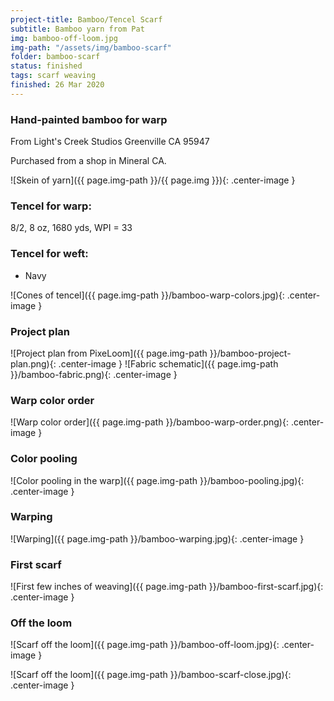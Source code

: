 ```yaml
---
project-title: Bamboo/Tencel Scarf
subtitle: Bamboo yarn from Pat
img: bamboo-off-loom.jpg
img-path: "/assets/img/bamboo-scarf"
folder: bamboo-scarf
status: finished
tags: scarf weaving
finished: 26 Mar 2020
---
```

### Hand-painted bamboo for warp
From Light's Creek Studios
Greenville CA 95947

Purchased from a shop in Mineral CA.

![Skein of yarn]({{ page.img-path }}/{{ page.img }}){: .center-image }

### Tencel for warp:
8/2, 8 oz, 1680 yds, WPI = 33

### Tencel for weft:
* Navy

![Cones of tencel]({{ page.img-path }}/bamboo-warp-colors.jpg){: .center-image }

### Project plan

![Project plan from PixeLoom]({{ page.img-path }}/bamboo-project-plan.png){: .center-image }
![Fabric schematic]({{ page.img-path }}/bamboo-fabric.png){: .center-image }

### Warp color order

![Warp color order]({{ page.img-path }}/bamboo-warp-order.png){: .center-image }

### Color pooling

![Color pooling in the warp]({{ page.img-path }}/bamboo-pooling.jpg){: .center-image }

### Warping

![Warping]({{ page.img-path }}/bamboo-warping.jpg){: .center-image }

### First scarf

![First few inches of weaving]({{ page.img-path }}/bamboo-first-scarf.jpg){: .center-image }

### Off the loom

![Scarf off the loom]({{ page.img-path }}/bamboo-off-loom.jpg){: .center-image }

![Scarf off the loom]({{ page.img-path }}/bamboo-scarf-close.jpg){: .center-image }
